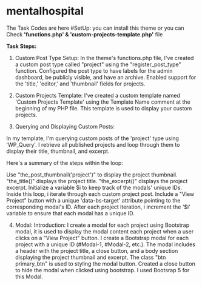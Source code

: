 # mentalhospital

The Task Codes are here
#SetUp: you can install this theme or
you can Check **'functions.php' & 'custom-projects-template.php'** file






**Task Steps:**
1. Custom Post Type Setup:
In the theme's functions.php file,
I've created a custom post type called "project" using the "register_post_type" function.
Configured the post type to have labels for the admin dashboard, be publicly visible, and have an archive.
Enabled support for the 'title,' 'editor,' and 'thumbnail' fields for projects.


2. Custom Projects Template:
I've created a custom template named 'Custom Projects Template' using the Template Name comment at the beginning of my PHP file. This template is used to display your custom projects.


3. Querying and Displaying Custom Posts:

In my template, I'm querying custom posts of the 'project' type using 'WP_Query'. I retrieve all published projects and loop through them to display their title, thumbnail, and excerpt.

Here's a summary of the steps within the loop:

Use "the_post_thumbnail('project')" to display the project thumbnail.
"the_title()" displays the project title.
"the_excerpt()" displays the project excerpt.
Initialize a variable $i to keep track of the modals' unique IDs.
Inside this loop, i iterate through each custom project post.
Include a "View Project" button with a unique 'data-bs-target' attribute pointing to the corresponding modal's ID.
After each project iteration, i increment the '$i' variable to ensure that each modal has a unique ID.


4. Modal:
Introduction: 
I create a modal for each project using Bootstrap modal, it is used to display the modal content each project when a user clicks on a "View Project" button.
I create a Bootstrap modal for each project with a unique ID (#Modal-1, #Modal-2, etc.).
The modal includes a header with the project title, a close button, and a body section displaying the project thumbnail and excerpt.
The class "btn primary_btn" is used to styling the modal button.
Created a close button to hide the modal when clicked using bootstrap.
I used Bootsrap 5 for this Modal.
